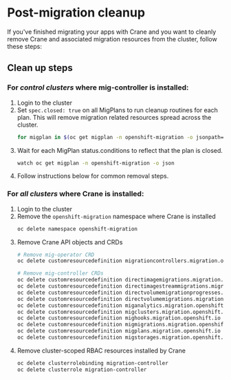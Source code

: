 # Post-migration cleanup

If you've finished migrating your apps with Crane and you want to cleanly remove Crane and associated migration resources from the cluster, follow these steps:


## Clean up steps

### For _control clusters_ where mig-controller is installed:

1. Login to the cluster
1. Set `spec.closed: true` on all MigPlans to run cleanup routines for each plan. This will remove migration related resources spread across the cluster.
    ```sh
    for migplan in $(oc get migplan -n openshift-migration -o jsonpath='{.items[*].metadata.name}'); do oc -n openshift-migration patch migplan $migplan --type=json --patch '[{ "op": "add", "path": "/spec/closed", "value": "true" }]'; done
    ```
1. Wait for each MigPlan status.conditions to reflect that the plan is closed.
    ```sh
    watch oc get migplan -n openshift-migration -o json
    ```
1. Follow instructions below for common removal steps.


### For _all clusters_ where Crane is installed:

1. Login to the cluster
1. Remove the `openshift-migration` namespace where Crane is installed
    ```sh
    oc delete namespace openshift-migration
    ```
1. Remove Crane API objects and CRDs
    ```sh
    # Remove mig-operator CRD
    oc delete customresourcedefinition migrationcontrollers.migration.openshift.io

    # Remove mig-controller CRDs
    oc delete customresourcedefinition directimagemigrations.migration.openshift.io
    oc delete customresourcedefinition directimagestreammigrations.migration.openshift.io
    oc delete customresourcedefinition directvolumemigrationprogresses.migration.openshift.io
    oc delete customresourcedefinition directvolumemigrations.migration.openshift.io
    oc delete customresourcedefinition miganalytics.migration.openshift.io
    oc delete customresourcedefinition migclusters.migration.openshift.io
    oc delete customresourcedefinition mighooks.migration.openshift.io
    oc delete customresourcedefinition migmigrations.migration.openshift.io
    oc delete customresourcedefinition migplans.migration.openshift.io
    oc delete customresourcedefinition migstorages.migration.openshift.io
    ```
1. Remove cluster-scoped RBAC resources installed by Crane
   ```sh
   oc delete clusterrolebinding migration-controller
   oc delete clusterrole migration-controller
   ```
